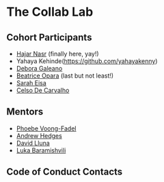 # The Collab Lab

## Cohort Participants
- [Hajar Nasr](https://github.com/hajarNasr) (finally here, yay!)
- Yahaya Kehinde(https://github.com/yahayakenny)
- [Debora Galeano](https://github.com/deboragaleano)
- [Beatrice Opara](https://github.com/builtbybea) (last but not least!)
- [Sarah Eisa](https://github.com/saraheisa)
- [Celso De Carvalho](https://github.com/CelsoDeCarvalho)

## Mentors
- [Phoebe Voong-Fadel](https://github.com/asianvader)
- [Andrew Hedges](https://github.com/segdeha)
- [David Lluna](https://github.com/llunaplanet)
- [Luka Baramishvili](https://github.com/lukabaramishvili)

## Code of Conduct Contacts
